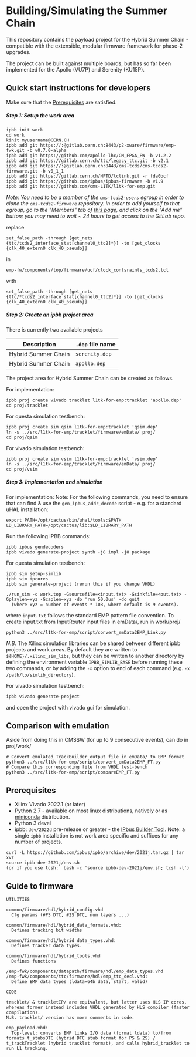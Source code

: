 # Building/Simulating the Summer Chain #

This repository contains the payload project for the Hybrid Summer Chain - compatible with the extensible, modular firmware framework for phase-2 upgrades.

The project can be built against multiple boards, but has so far been implemented for the Apollo (VU7P) and Serenity (KU15P).

## Quick start instructions for developers ##

Make sure that the [Prerequisites](#prerequisites) are satisfied.

##### Step 1: Setup the work area

```
ipbb init work
cd work
kinit myusername@CERN.CH
ipbb add git https://:@gitlab.cern.ch:8443/p2-xware/firmware/emp-fwk.git -b v0.7.0-alpha
ipbb add git https://github.com/apollo-lhc/CM_FPGA_FW -b v1.2.2
ipbb add git https://gitlab.cern.ch/ttc/legacy_ttc.git -b v2.1
ipbb add git https://:@gitlab.cern.ch:8443/cms-tcds/cms-tcds2-firmware.git -b v0_1_1
ipbb add git https://gitlab.cern.ch/HPTD/tclink.git -r fda0bcf
ipbb add git https://github.com/ipbus/ipbus-firmware -b v1.9
ipbb add git https://github.com/cms-L1TK/l1tk-for-emp.git
```

*Note: You need to be a member of the `cms-tcds2-users` egroup in order to clone the `cms-tcds2-firmware` repository. In order to add yourself to that egroup, go to the "Members" tab of [this page](https://e-groups.cern.ch/e-groups/Egroup.do?egroupId=10380295), and click on the "Add me" button; you may need to wait ~ 24 hours to get access to the GitLab repo.*

replace
```
set_false_path -through [get_nets {ttc/tcds2_interface_stat[channel0_ttc2]*}] -to [get_clocks {clk_40_extern0 clk_40_pseudo}]
```
in

```
emp-fw/components/top/firmware/ucf/clock_contsraints_tcds2.tcl
```
with
```
set_false_path -through [get_nets {ttc/*tcds2_interface_stat[channel0_ttc2]*}] -to [get_clocks {clk_40_extern0 clk_40_pseudo}]
```

##### Step 2: Create an ipbb project area

There is currently two available projects

| Description                                              | `.dep` file name                  |
| -------------------------------------------------------- | --------------------------------- |
| Hybrid Summer Chain                                      | `serenity.dep`                    |
| Hybrid Summer Chain                                      | `apollo.dep`                      |

The project area for Hybrid Summer Chain can be created as follows.

For implementation:
```
ipbb proj create vivado tracklet l1tk-for-emp:tracklet 'apollo.dep'
cd proj/tracklet
```

For questa simulation testbench:
```
ipbb proj create sim qsim l1tk-for-emp:tracklet 'qsim.dep'
ln -s ../src/l1tk-for-emp/tracklet/firmware/emData/ proj/
cd proj/qsim
```

For vivado simulation testbench:
```
ipbb proj create sim vsim l1tk-for-emp:tracklet 'vsim.dep'
ln -s ../src/l1tk-for-emp/tracklet/firmware/emData/ proj/
cd proj/vsim
```

##### Step 3: Implementation and simulation


For implementation:
Note: For the following commands, you need to ensure that can find & use the `gen_ipbus_addr_decode` script - e.g. for a standard uHAL installation:
```
export PATH=/opt/cactus/bin/uhal/tools:$PATH LD_LIBRARY_PATH=/opt/cactus/lib:$LD_LIBRARY_PATH
```
Run the following IPBB commands:
```
ipbb ipbus gendecoders
ipbb vivado generate-project synth -j8 impl -j8 package
```

For questa simulation testbench:
```
ipbb sim setup-simlib
ipbb sim ipcores
ipbb sim generate-project (rerun this if you change VHDL)

./run_sim -c work.top -Gsourcefile=<input.txt> -Gsinkfile=<out.txt> -Gplaylen=xyz -Gcaplen=xyz -do 'run 50.0us' -do quit 
  (where xyz = number of events * 108, where default is 9 events).
```
where `input.txt` follows the standard EMP pattern file convention. 
To create input.txt from InputRouter input files in emData/, run in work/proj/

```
python3 ../src/l1tk-for-emp/script/convert_emData2EMP_Link.py
```

*N.B.* The Xilinx simulation libraries can be shared between different ipbb projects and work areas. By default they are written to `${HOME}/.xilinx_sim_libs`, but they can be written to another directory by defining the environment variable `IPBB_SIMLIB_BASE` before running these two commands, or by adding the `-x` option to end of each command (e.g. `-x /path/to/simlib_directory`).

For vivado simulation testbench:
```
ipbb vivado generate-project
```
and open the project with vivado gui for simulation.

## Comparison with emulation ##

Aside from doing this in CMSSW (for up to 9 consecutive events), can do in proj/work/ 

```
# Convert emulated TrackBuilder output file in emData/ to EMP format
python3 ../src/l1tk-for-emp/script/convert_emData2EMP_FT.py
# Compare this corresponding file from VHDL test-bench 
python3 ../src/l1tk-for-emp/script/compareEMP_FT.py
```


## Prerequisites ##

 * Xilinx Vivado 2022.1 (or later)
 * Python 2.7 - available on most linux distributions, natively or as [miniconda](https://conda.io/miniconda.html) distribution.
 * Python 3 devel
 * ipbb: `dev/2022d` pre-release or greater - the [IPbus Builder Tool](https://github.com/ipbus/ipbb). Note: a single `ipbb` installation is not work area specific and suffices for any number of projects.
 
```
curl -L https://github.com/ipbus/ipbb/archive/dev/2021j.tar.gz | tar xvz
source ipbb-dev-2021j/env.sh
(or if you use tcsh:  bash -c 'source ipbb-dev-2021j/env.sh; tcsh -l')
```

## Guide to firmware ##

````
UTILITIES

common/firmware/hdl/hybrid_config.vhd
  Cfg params (#PS DTC, #2S DTC, num layers ...)

common/firmware/hdl/hybrid_data_formats.vhd:
  Defines tracking bit widths

common/firmware/hdl/hybrid_data_types.vhd:
  Defines tracker data types.

common/firmware/hdl/hybrid_tools.vhd
  Defines functions

/emp-fwk/components/datapath/firmware/hdl/emp_data_types.vhd
/emp-fwk/components/ttc/firmware/hdl/emp_ttc_decl.vhd:
  Define EMP data types (ldata=64b data, start, valid)

CODE

tracklet/ & trackletIP/ are equivalent, but latter uses HLS IP cores, whereas former instead includes VHDL generated by HLS compiler (faster compilation).
N.B. tracklet/ version has more comments in code.

emp_payload.vhd:
  Top-level: converts EMP links I/O data (format ldata) to/from formats t_stubsDTC (hybrid DTC stub format for PS & 2S) / t_trackTracklet (hybrid tracklet format), and calls hybrid_tracklet to run L1 tracking.

````
